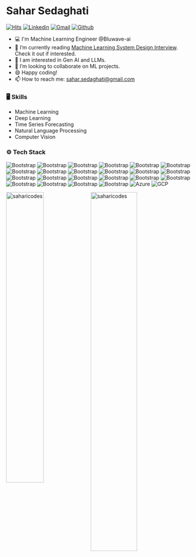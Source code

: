 # Sahar Sedaghati

[![Hits](https://hits.seeyoufarm.com/api/count/incr/badge.svg?url=https%3A%2F%2Fgithub.com%2Fsaharicodes%2Fsaharicodes&count_bg=%2379C83D&title_bg=%23555555&icon=&icon_color=%23E7E7E7&title=Profile+Views&edge_flat=false)](https://hits.seeyoufarm.com) [![Linkedin](https://img.shields.io/badge/-LinkedIn-blue?style=flat&logo=Linkedin&logoColor=white)](https://www.linkedin.com/in/sahar-sedaghati/) [![Gmail](https://img.shields.io/badge/-Gmail-c14438?style=flat&logo=Gmail&logoColor=white)](mailto:sahar.sedaghati@gmail.com) [![Github](https://img.shields.io/github/followers/saharicodes?label=Follow&style=social)](https://github.com/saharicodes)

- 💻 I'm Machine Learning Engineer @Bluwave-ai
- 🤔 I’m currently reading [Machine Learning System Design Interview](https://www.amazon.ca/Machine-Learning-System-Design-Interview/dp/1736049127). Check it out if interested.
- 🌱 I am interested in Gen AI and LLMs.
- 👯 I’m looking to collaborate on ML projects.
- 😄 Happy coding!
- 📫 How to reach me: sahar.sedaghati@gmail.com



### 🖥 Skills

- Machine Learning
- Deep Learning
- Time Series Forecasting
- Natural Language Processing
- Computer Vision
### ⚙️ Tech Stack

![Bootstrap](https://img.shields.io/badge/-Python-05122A?style=flat-square&logo=Python&color=353535) ![Bootstrap](https://img.shields.io/badge/-Docker-05122A?style=flat-square&logo=Docker&color=353535) ![Bootstrap](https://img.shields.io/badge/-Kubernetes-05122A?style=flat-square&logo=Kubernetes&color=353535) ![Bootstrap](https://img.shields.io/badge/-TensorFlow-05122A?style=flat-square&logo=TensorFlow&color=353535) ![Bootstrap](https://img.shields.io/badge/-Keras%20-05122A?style=flat-square&logo=Keras&color=353535) ![Bootstrap](https://img.shields.io/badge/-PyTorch-05122A?style=flat-square&logo=PyTorch&color=353535) ![Bootstrap](https://img.shields.io/badge/-Scikit%20Learn-05122A?style=flat-square&logo=Scikit-Learn&color=353535) ![Bootstrap](https://img.shields.io/badge/-MongoDB-05122A?style=flat-square&logo=MongoDB&color=353535) ![Bootstrap](https://img.shields.io/badge/-MySQL-05122A?style=flat-square&logo=MySQL&color=353535) ![Bootstrap](https://img.shields.io/badge/-PostgreSQL-05122A?style=flat-square&logo=PostgreSQL&color=353535) ![Bootstrap](https://img.shields.io/badge/-Pandas-05122A?style=flat-square&logo=Pandas&color=353535) ![Bootstrap](https://img.shields.io/badge/-Numpy-05122A?style=flat-square&logo=Numpy&color=353535) ![Bootstrap](https://img.shields.io/badge/-Matplotlib-05122A?style=flat-square&logo=Matplotlib&color=353535) ![Bootstrap](https://img.shields.io/badge/-Optuna-05122A?style=flat-square&logo=Optuna&color=353535) ![Bootstrap](https://img.shields.io/badge/-Flask-05122A?style=flat-square&logo=Flask&color=353535) ![Bootstrap](https://img.shields.io/badge/-Visual%20Studio%20Code-05122A?style=flat-square&logo=Visual-Studio-Code&color=353535) ![Bootstrap](https://img.shields.io/badge/-Jenkins-05122A?style=flat-square&logo=Jenkins&color=353535)  ![Bootstrap](https://img.shields.io/badge/-Grafana-05122A?style=flat-square&logo=Grafana&color=353535) ![Bootstrap](https://img.shields.io/badge/-Streamlit-05122A?style=flat-square&logo=Streamlit&color=353535) ![Bootstrap](https://img.shields.io/badge/-FastAPI-05122A?style=flat-square&logo=FastAPI&color=353535) ![Bootstrap](https://img.shields.io/badge/-Apache%20Nifi-05122A?style=flat-square&logo=Apache-Nifi&color=353535) ![Bootstrap](https://img.shields.io/badge/-MLFlow-05122A?style=flat-square&logo=MLFlow&color=353535) ![Azure](https://img.shields.io/badge/-Azure-05122A?style=flat-square&logo=microsoftazure&color=353535) ![GCP](https://img.shields.io/badge/-Google_Cloud-05122A?style=flat-square&logo=googlecloud&color=353535)




<div>
  <img width="45%" align="left" src="https://github-readme-stats.vercel.app/api/top-langs?username=saharicodes&show_icons=true&locale=en&layout=compact" alt="saharicodes" />
  <img width="50%"  src="https://github-readme-streak-stats.herokuapp.com/?user=saharicodes&" alt="saharicodes" />
</div>
